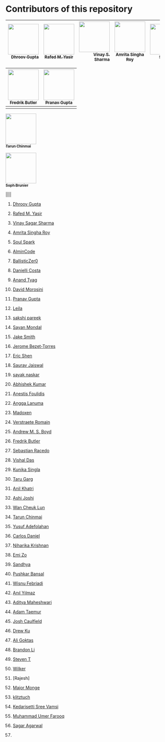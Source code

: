 # Contributors of this repository
<!--
To add your name to the repository contributors, Use this template below:
[<img src="Link To Github Picture" width="100px;"/><br /><sub><b> Your Name Goes Here </b></sub>]( http://Your Github Link ) 
When you modified the template you need to add them to the spaces between the "|"
-->

[<img src="https://avatars3.githubusercontent.com/u/18377905?s=400&v=4" width="100px;"/><br /><sub><b>Dhroov Gupta</b></sub>](http://github.com/Dhroov7)<br /> | [<img src="https://avatars2.githubusercontent.com/u/10649912?s=400&v=4" width="100px;"/><br /><sub><b>Rafed M. Yasir</b></sub>](https://github.com/rafed123)<br /> | [<img src="https://avatars0.githubusercontent.com/u/28500944?s=400&v=4" width="100px;"/><br /><sub><b>Vinay S. Sharma</b></sub>](https://github.com/vinay72) | [<img src="https://avatars3.githubusercontent.com/u/29694345?s=400&v=4" width="100px;"/><br /><sub><b> Amrita Singha Roy </b></sub>](https://github.com/Amrito1996) | [<img src="https://avatars2.githubusercontent.com/u/37495396?s=400&v=4" width="100px;"/><br /><sub><b> Soul Spark </b></sub>]( https://github.com/soulspark666 ) | [<img src="https://avatars0.githubusercontent.com/u/6343910?s=400&v=4" width="100px;"/><br /><sub><b> AlminCode </b></sub>]( https://github.com/AlminCode ) | [<img src="https://avatars2.githubusercontent.com/u/24442087?s=400&v=4" width="100px;"/><br /><sub><b>Arthur Novais</b></sub>](https://github.com/Arthurcn96)| [<img src="https://avatars2.githubusercontent.com/u/42396957?s=460&v=4" width="100px;"/><br /><sub><b> Eric Shen </b></sub>](http://github.com/ericmshen) |
---: | :---: |---: | :---: |---: | :---: |---: | ---: |

| [<img src="https://avatars0.githubusercontent.com/u/43535195?s=400&v=4" width="100px;"/><br /><sub><b> Fredrik Butler </b></sub>]( https://github.com/fredrikbw ) | [<img src="https://avatars0.githubusercontent.com/u/34238240?s=40&v=4" width="100px;"/><br /><sub><b>Pranav Gupta</b></sub>](https://github.com/pg07codes)<br /> |
| ------------------------------------------------------------ | ------------------------------------------------------------ |
|                                                              |                                                              |
[<img src="https://avatars1.githubusercontent.com/u/7880027?s=400&u=9d1615a7b3ef1429201504a517e8e7db4f39c6f2&v=4a" width="100px;"/><br /><sub><b> Tarun Chinmai </b></sub>]( https://github.com/Tchinmai7 )





[<img src="https://avatars3.githubusercontent.com/u/51377496?s=460&v=4" width="100px;"/><br /><sub><b> Soph Brunier </b></sub>]( https://github.com/SophB )

 |<!--Enter your modified link here-->|<!--Enter your modified link here-->|<!--Enter your modified link here-->|

1. [Dhroov Gupta](http://github.com/Dhroov7)

2. [Rafed M. Yasir](https://github.com/rafed123)

3. [Vinay Sagar Sharma](https://github.com/vinay72)

4. [Amrita Singha Roy](https://github.com/Amrito1996)

5. [Soul Spark](https://github.com/soulspark666)

6. [AlminCode](https://github.com/AlminCode)

7. [BallisticZer0](https://github.com/BallisticZer0)

8. [Danielli Costa](https://github.com/daniellic9/)

9. [Anand Tyag](https://github.com/ananddtyagi)

10. [David Morosini](https://github.com/davidmorosini)

11. [Pranav Gupta](https://github.com/pg07codes)

12. [Leila](https://github.com/leila-tk)

13. [sakshi pareek](https://github.com/sakshipareek)

14. [Sayan Mondal](https://github.com/sayanmondal2098)

15. [Jake Smith](https://github.com/jakesmithdeveloper)

16. [Jerome Bezet-Torres](https://github.com/JM2K69)

17. [Eric Shen](https://github.com/ericmshen) 

18. [Saurav Jaiswal](https://github.com/sauravjaiswalsj)

19. [sayak naskar](https://github.com/hacky1997)

20. [Abhishek Kumar](https://github.com/imabhishekkumar)

21. [Anestis Foulidis](https://github.com/anestisFoul)

22. [Angga Lanuma](https://github.com/lanuma)

23. [Madoxen](https://github.com/Madoxen)

24. [Verstraete Romain](https://github.com/plasmagun86)

25. [Andrew M. S. Boyd](https://github.com/andrewmsboyd)

26. [Fredrik Butler](https://github.com/fredrikbw)

27. [Sebastian Racedo](https://github.com/JoaoRacedo)

28. [Vishal Das](https://github.com/VishalDas95)

29. [Kunika Singla](https://github.com/singlakunika006)

30. [Taru Garg](https://github.com/Taru-garg)

31. [Anil Khatri](https://github.com/imkaka)

32. [Ashi Joshi](http://github.com/AshiJoshi)

33. [Wan Cheuk Lun](http://github.com/winsonrich)

34. [Tarun Chinmai](https://github.com/tchinmai7) 

35. [Yusuf Adefolahan ](http://github.com/sanxy)

36. [Carlos Daniel](http://github.com/cardangi)

37. [Niharika Krishnan](https://github.com/niharikakrishnan)

38. [Emi Zo](http://github.com/eminazolota)

39. [Sandhya](https://github.com/Sandhyaupadhyay2903)

40. [Pushkar Bansal](https://github.com/bansalpushkar)

41. [Wisnu Febriadi](https://github/com/wfebriadi)

42. [Anıl Yılmaz](https://github.com/anilyilmazz)

43. [Aditya Maheshwari](https://github.com/adityamaheshwari2000)

44. [Adam Taemur](https://github.com/ATaemur)

45. [Josh Caulfield](https://github.com/coolfield)

46. [Drew Ku](https://github.com/drookoo)

47. [Ali Goktas](https://github.com/alig06)

48. [Brandon Li](http://github.com/DragonFyZex)

49. [Steven T](http://github.com/z717)

50. [Wilker](http://github.com/Wilker)

51. [Rajesh] 

52. [Major Monge](https://github.com/MajorMonge)

53. [klitztuch](https://github.com/klitztuch)

54. [Kedarisetti Sree Vamsi](https://github.com/KedarisettiSreeVamsi)

55. [Muhammad Umer Farooq](https://github.com/Lablnet/HacktoberFest2019)

56. [Sagar Agarwal](https://github.com/sagar-wal)

57. 
